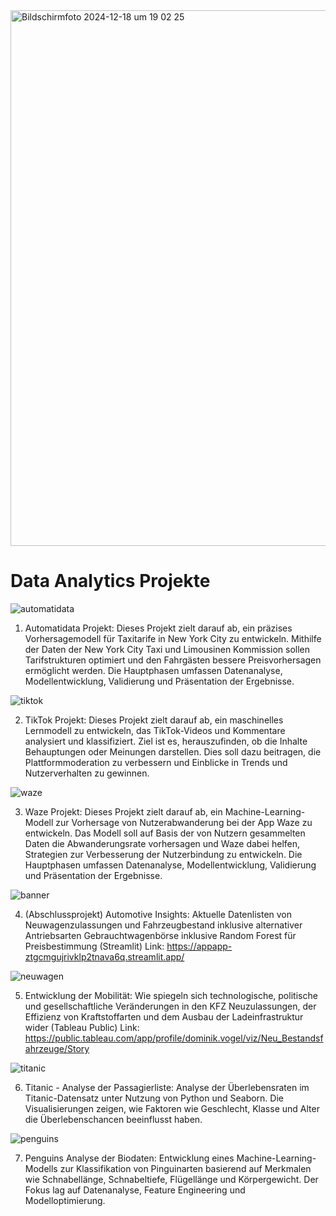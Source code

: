 
<img width="857" alt="Bildschirmfoto 2024-12-18 um 19 02 25" src="https://github.com/user-attachments/assets/5a5656a4-2e55-435e-94bf-f8c8cd6c7063" />

# Data Analytics Projekte


![automatidata](https://github.com/user-attachments/assets/915dad33-d510-43b4-acba-aea9e99b57a9)

 1. Automatidata Projekt:
      Dieses Projekt zielt darauf ab, ein präzises Vorhersagemodell für Taxitarife in New York City zu entwickeln.
      Mithilfe der Daten der New York City Taxi und Limousinen Kommission sollen Tarifstrukturen optimiert und den Fahrgästen
      bessere Preisvorhersagen ermöglicht werden. Die Hauptphasen umfassen Datenanalyse, Modellentwicklung, Validierung und Präsentation der Ergebnisse.
    
 ![tiktok](https://github.com/user-attachments/assets/0c4901e0-10db-4eac-9f28-8f0947790be5)
 
 2. TikTok Projekt:
      Dieses Projekt zielt darauf ab, ein maschinelles Lernmodell zu entwickeln, das TikTok-Videos und Kommentare analysiert und klassifiziert.
      Ziel ist es, herauszufinden, ob die Inhalte Behauptungen oder Meinungen darstellen. Dies soll dazu beitragen,
      die Plattformmoderation zu verbessern und Einblicke in Trends und Nutzerverhalten zu gewinnen.

![waze](https://github.com/user-attachments/assets/4cdd8ea3-7ef5-46ee-9edb-fe790cb76411)

 3. Waze Projekt:
      Dieses Projekt zielt darauf ab, ein Machine-Learning-Modell zur Vorhersage von Nutzerabwanderung bei der App Waze zu entwickeln.
      Das Modell soll auf Basis der von Nutzern gesammelten Daten die Abwanderungsrate vorhersagen und Waze dabei helfen,
      Strategien zur Verbesserung der Nutzerbindung zu entwickeln. Die Hauptphasen umfassen Datenanalyse, Modellentwicklung, Validierung und Präsentation der Ergebnisse.

![banner](https://github.com/user-attachments/assets/56239e9d-6b88-469c-82a5-ed88d832df2e)

 4. (Abschlussprojekt) Automotive Insights:
      Aktuelle Datenlisten von Neuwagenzulassungen und Fahrzeugbestand inklusive alternativer Antriebsarten
      Gebrauchtwagenbörse inklusive Random Forest für Preisbestimmung
      (Streamlit)
      Link: https://appapp-ztgcmgujrivklp2tnava6q.streamlit.app/

![neuwagen](https://github.com/user-attachments/assets/67e3d3c7-b7cc-4846-b3a7-c4927388e8bf)

 5. Entwicklung der Mobilität:
      Wie spiegeln sich technologische, politische und gesellschaftliche Veränderungen in den KFZ Neuzulassungen,
      der Effizienz von Kraftstoffarten und dem Ausbau der Ladeinfrastruktur wider
      (Tableau Public)
      Link: https://public.tableau.com/app/profile/dominik.vogel/viz/Neu_Bestandsfahrzeuge/Story

![titanic](https://github.com/user-attachments/assets/826a15cf-801d-444e-9bc0-2bc528aa6329)

 6. Titanic - Analyse der Passagierliste:
      Analyse der Überlebensraten im Titanic-Datensatz unter Nutzung von Python und Seaborn. Die Visualisierungen zeigen,
      wie Faktoren wie Geschlecht, Klasse und Alter die Überlebenschancen beeinflusst haben.

![penguins](https://github.com/user-attachments/assets/cc574b81-8520-41aa-84d4-de11140e9c16)

 7. Penguins Analyse der Biodaten:
      Entwicklung eines Machine-Learning-Modells zur Klassifikation von Pinguinarten basierend auf
      Merkmalen wie Schnabellänge, Schnabeltiefe, Flügellänge und Körpergewicht.
      Der Fokus lag auf Datenanalyse, Feature Engineering und Modelloptimierung.
